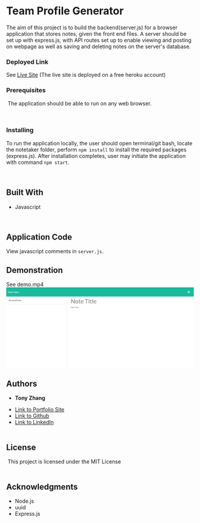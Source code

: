 # Team Profile Generator
The aim of this project is to build the backend(server.js) for a browser application that stores notes, given the front end files. A server should be set up with express.js, with API routes set up to enable viewing and posting on webpage as well as saving and deleting notes on the server's database.
​
<br/>

### Deployed Link
See [Live Site](https://whispering-ocean-56714.herokuapp.com/) (The live site is deployed on a free heroku account)

### Prerequisites
​
The application should be able to run on any web browser.

<br/>

### Installing

To run the application locally, the user should open terminal/git bash, locate the notetaker folder, perform ```npm install``` to install the required packages (express.js). After installation completes, user may initiate the application with command ```npm start```.

<br/>

## Built With

* Javascript

​<br/>

## Application Code

View javascript comments in ```server.js```.

## Demonstration

See demo.mp4
[![Demo.mp4](public/assets/images/thumbnail.png)](https://youtu.be/xcIKzsCAJ9g)


## Authors

* **Tony Zhang** 
- [Link to Portfolio Site](https://tonyzyt9947.github.io/PersonalPortfolio/)
- [Link to Github](https://github.com/Tonyzyt9947)
- [Link to LinkedIn](https://www.linkedin.com/in/tony-zhang-61670421b/)
​
<br/><br/>

## License
​
This project is licensed under the MIT License 
​
<br/><br/>
## Acknowledgments
* Node.js
* uuid
* Express.js 
